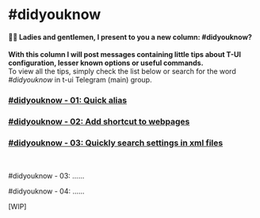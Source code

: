 # #didyouknow

#### 📢📢  Ladies and gentlemen, I present to you a new column: #didyouknow?

**With this column I will post messages containing little tips about T-UI configuration, lesser known options or useful commands.**<br>
To view all the tips, simply check the list below or search for the word <i>#didyouknow</i> in t-ui Telegram (main) group.
<br>

### [#didyouknow - 01: Quick alias](https://github.com/M4dGun/t-ui_themes/blob/main/FAQ_group/didyouknow_01.md)


### [#didyouknow - 02: Add shortcut to webpages](https://github.com/M4dGun/t-ui_themes/blob/main/FAQ_group/didyouknow_02.md)


### [#didyouknow - 03: Quickly search settings in xml files](https://github.com/M4dGun/t-ui_themes/blob/main/FAQ_group/didyouknow_03.md)


<br>

#didyouknow - 03: ......<br>

#didyouknow - 04: ......<br>

[WIP]<br>
